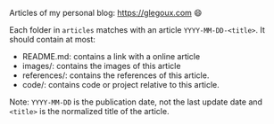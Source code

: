 Articles of my personal blog: https://glegoux.com :smile:

Each folder in `articles` matches with an article `YYYY-MM-DD-<title>`. It should contain at most:

- README.md: contains a link with a online article
- images/: contains the images of this article
- references/: contains the references of this article.
- code/: contains code or project relative to this article.

Note: `YYYY-MM-DD` is the publication date, not the last update date and `<title>` is the normalized title of the article.

